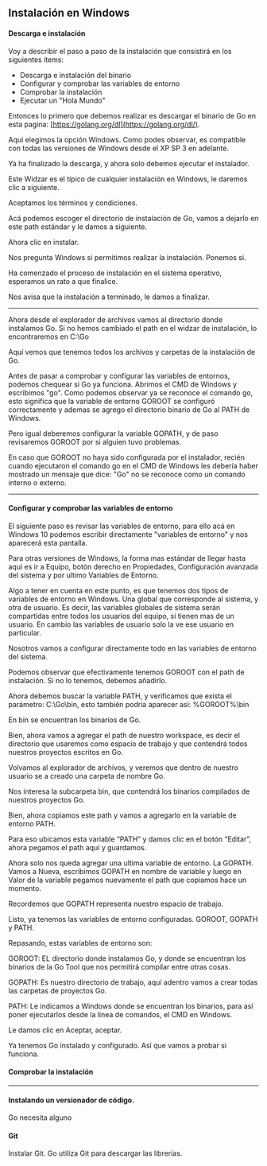 ## Instalación en Windows

#### Descarga e instalación

Voy a describir el paso a paso de la instalación que consistirá en los siguientes ítems:

- Descarga e instalación del binario
- Configurar y comprobar las variables de entorno
- Comprobar la instalación
- Ejecutar un "Hola Mundo"

Entonces lo primero que debemos realizar es descargar el binario de Go en esta pagina: [https://golang.org/dl](https://golang.org/dl/).

Aquí elegimos la opción Windows. Como podes observar, es compatible con todas las versiones de Windows desde el XP SP 3 en adelante.

Ya ha finalizado la descarga, y ahora solo debemos ejecutar el instalador.

Este Widzar es el típico de cualquier instalación en Windows, le daremos clic a siguiente.

Aceptamos los términos y condiciones.

Acá podemos escoger el directorio de instalación de Go, vamos a dejarlo en este path estándar y le damos a siguiente.

Ahora clic en instalar.

Nos pregunta Windows si permitimos realizar la instalación. Ponemos si.

Ha comenzado el proceso de instalación en el sistema operativo, esperamos un rato a que finalice.

Nos avisa que la instalación a terminado, le damos a finalizar.

---

Ahora desde el explorador de archivos vamos al directorio donde instalamos Go. Si no hemos cambiado el path en el widzar de instalación, lo encontraremos en C:\Go

Aquí vemos que tenemos todos los archivos y carpetas de la instalación de Go.

Antes de pasar a comprobar y configurar las variables de entornos, podemos chequear si Go ya funciona. Abrimos el CMD de Windows y escribimos "go". Como podemos observar ya se reconoce el comando go, esto significa que la variable de entorno GOROOT se configuró correctamente y ademas se agrego el directorio binario de Go al PATH de Windows.

Pero igual deberemos configurar la variable GOPATH, y de paso revisaremos GOROOT por si alguien tuvo problemas.

En caso que GOROOT no haya sido configurada por el instalador, recién cuando ejecutaron el comando go en el CMD de Windows les debería haber mostrado un mensaje que dice: "Go" no se reconoce como un comando interno o externo.


---

#### Configurar y comprobar las variables de entorno

El siguiente paso es revisar las variables de entorno, para ello acá en Windows 10 podemos escribir directamente "variables de entorno" y nos aparecerá esta pantalla.

Para otras versiones de Windows, la forma mas estándar de llegar hasta aquí es ir a Equipo, botón derecho en Propiedades, Configuración avanzada del sistema y por ultimo Variables de Entorno.

Algo a tener en cuenta en este punto, es que tenemos dos tipos de variables de entorno en Windows.
Una global que corresponde al sistema, y otra de usuario. Es decir, las variables globales de sistema serán compartidas entre todos los usuarios del equipo, si tienen mas de un usuario. En cambio las variables de usuario solo la ve ese usuario en particular.

Nosotros vamos a configurar directamente todo en las variables de entorno del sistema.

Podemos observar que efectivamente tenemos GOROOT con el path de instalación. Si no lo tenemos, debemos añadirlo.

Ahora debemos buscar la variable PATH, y verificamos que exista el parámetro: C:\Go\bin, esto también podría aparecer así: %GOROOT%\bin

En bin se encuentran los binarios de Go.

Bien, ahora vamos a agregar el path de nuestro workspace, es decir el directorio que usaremos como espacio de trabajo y que contendrá todos nuestros proyectos escritos en Go.

Volvamos al explorador de archivos, y veremos que dentro de nuestro usuario se a creado una carpeta de nombre Go.

Nos interesa la subcarpeta bin, que contendrá los binarios compilados de nuestros proyectos Go.

Bien, ahora copiamos este path y vamos a agregarlo en la variable de entorno PATH.

Para eso ubicamos esta variable “PATH” y damos clic en el botón “Editar”, ahora pegamos el path aquí y guardamos.

Ahora solo nos queda agregar una ultima variable de entorno. La GOPATH.
Vamos a Nueva, escribimos GOPATH en nombre de variable y luego en Valor de la variable pegamos nuevamente el path que copiamos hace un momento.

Recordemos que GOPATH representa nuestro espacio de trabajo.

Listo, ya tenemos las variables de entorno configuradas. GOROOT, GOPATH y PATH.

Repasando, estas variables de entorno son:

GOROOT: EL directorio donde instalamos Go, y donde se encuentran los binarios de la Go Tool que nos permitirá compilar entre otras cosas.

GOPATH: Es nuestro directorio de trabajo, aquí adentro vamos a crear todas las carpetas de proyectos Go.

PATH: Le indicamos a Windows donde se encuentran los binarios, para así poner ejecutarlos desde la linea de comandos, el CMD en Windows.

Le damos clic en Aceptar, aceptar.

Ya tenemos Go instalado y configurado. Así que vamos a probar si funciona.

#### Comprobar la instalación



---

#### Instalando un versionador de código.

Go necesita alguno 

#### Git
Instalar Git.
Go utiliza Git para descargar las librerías.









